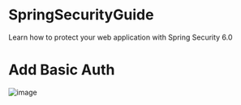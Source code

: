 # SpringSecurityGuide
Learn how to protect your web application with Spring Security 6.0

# Add Basic Auth

![image](https://github.com/BykaWF/SpringSecurityGuide/assets/119706327/b9b83016-50f4-4265-b1b8-743c4985fa9b)
